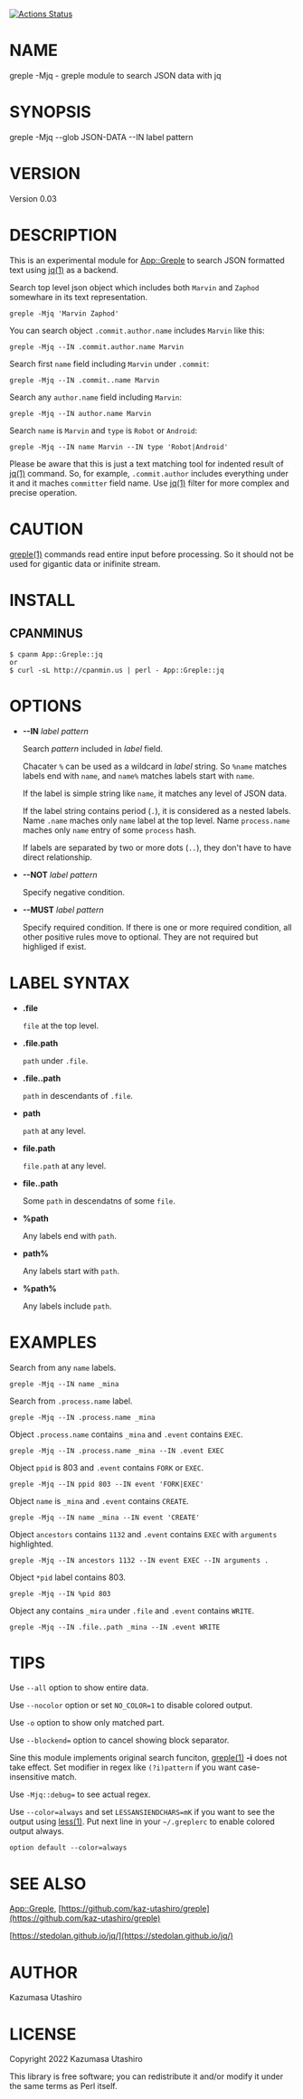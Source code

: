 [![Actions Status](https://github.com/kaz-utashiro/greple-jq/workflows/test/badge.svg)](https://github.com/kaz-utashiro/greple-jq/actions)
# NAME

greple -Mjq - greple module to search JSON data with jq

# SYNOPSIS

greple -Mjq --glob JSON-DATA --IN label pattern

# VERSION

Version 0.03

# DESCRIPTION

This is an experimental module for [App::Greple](https://metacpan.org/pod/App::Greple) to search JSON
formatted text using [jq(1)](http://man.he.net/man1/jq) as a backend.

Search top level json object which includes both `Marvin` and
`Zaphod` somewhare in its text representation.

    greple -Mjq 'Marvin Zaphod'

You can search object `.commit.author.name` includes `Marvin` like this:

    greple -Mjq --IN .commit.author.name Marvin

Search first `name` field including `Marvin` under `.commit`:

    greple -Mjq --IN .commit..name Marvin

Search any `author.name` field including `Marvin`:

    greple -Mjq --IN author.name Marvin

Search `name` is `Marvin` and `type` is `Robot` or `Android`:

    greple -Mjq --IN name Marvin --IN type 'Robot|Android'

Please be aware that this is just a text matching tool for indented
result of [jq(1)](http://man.he.net/man1/jq) command.  So, for example, `.commit.author`
includes everything under it and it maches `committer` field name.
Use [jq(1)](http://man.he.net/man1/jq) filter for more complex and precise operation.

# CAUTION

[greple(1)](http://man.he.net/man1/greple) commands read entire input before processing.  So it
should not be used for gigantic data or inifinite stream.

# INSTALL

## CPANMINUS

    $ cpanm App::Greple::jq
    or
    $ curl -sL http://cpanmin.us | perl - App::Greple::jq

# OPTIONS

- **--IN** _label_ _pattern_

    Search _pattern_ included in _label_ field.

    Chacater `%` can be used as a wildcard in _label_ string.  So
    `%name` matches labels end with `name`, and `name%` matches labels
    start with `name`.

    If the label is simple string like `name`, it matches any level of
    JSON data.

    If the label string contains period (`.`), it is considered as a
    nested labels.  Name `.name` maches only `name` label at the top
    level.  Name `process.name` maches only `name` entry of some
    `process` hash.

    If labels are separated by two or more dots (`..`), they don't have
    to have direct relationship.

- **--NOT** _label_ _pattern_

    Specify negative condition.

- **--MUST** _label_ _pattern_

    Specify required condition.  If there is one or more required
    condition, all other positive rules move to optional.  They are not
    required but highliged if exist.

# LABEL SYNTAX

- **.file**

    `file` at the top level.

- **.file.path**

    `path` under `.file`.

- **.file..path**

    `path` in descendants of `.file`.

- **path**

    `path` at any level.

- **file.path**

    `file.path` at any level.

- **file..path**

    Some `path` in descendatns of some `file`.

- **%path**

    Any labels end with `path`.

- **path%**

    Any labels start with `path`.

- **%path%**

    Any labels include `path`.

# EXAMPLES

Search from any `name` labels.

    greple -Mjq --IN name _mina

Search from `.process.name` label.

    greple -Mjq --IN .process.name _mina

Object `.process.name` contains `_mina` and `.event` contains
`EXEC`.

    greple -Mjq --IN .process.name _mina --IN .event EXEC

Object `ppid` is 803 and `.event` contains `FORK` or `EXEC`.

    greple -Mjq --IN ppid 803 --IN event 'FORK|EXEC'

Object `name` is `_mina` and `.event` contains `CREATE`.

    greple -Mjq --IN name _mina --IN event 'CREATE'

Object `ancestors` contains `1132` and `.event` contains `EXEC`
with `arguments` highlighted.

    greple -Mjq --IN ancestors 1132 --IN event EXEC --IN arguments .

Object `*pid` label contains 803.

    greple -Mjq --IN %pid 803

Object any <path> contains `_mira` under `.file` and `.event`
contains `WRITE`.

    greple -Mjq --IN .file..path _mina --IN .event WRITE

# TIPS

Use `--all` option to show entire data.

Use `--nocolor` option or set `NO_COLOR=1` to disable colored
output.

Use `-o` option to show only matched part.

Use `--blockend=` option to cancel showing block separator.

Sine this module implements original search funciton, [greple(1)](http://man.he.net/man1/greple)
**-i** does not take effect.  Set modifier in regex like
`(?i)pattern` if you want case-insensitive match.

Use `-Mjq::debug=` to see actual regex.

Use `--color=always` and set `LESSANSIENDCHARS=mK` if you want to
see the output using [less(1)](http://man.he.net/man1/less).  Put next line in your `~/.greplerc`
to enable colored output always.

    option default --color=always

# SEE ALSO

[App::Greple](https://metacpan.org/pod/App::Greple), [https://github.com/kaz-utashiro/greple](https://github.com/kaz-utashiro/greple)

[https://stedolan.github.io/jq/](https://stedolan.github.io/jq/)

# AUTHOR

Kazumasa Utashiro

# LICENSE

Copyright 2022 Kazumasa Utashiro

This library is free software; you can redistribute it and/or modify
it under the same terms as Perl itself.
